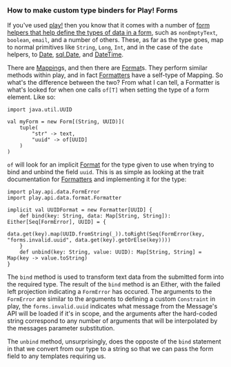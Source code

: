 ### How to make custom type binders for Play! Forms

If you've used [play!] then you know that it comes with a number of 
[form helpers that help define the types of data in a form], such as 
`nonEmptyText`, `boolean`, `email`, and a number of others. These, as 
far as the type goes, map to normal primitives like `String`, `Long`, 
`Int`, and in the case of the `date` helpers, to [Date], [sql.Date], 
and [DateTime].

There are [Mapping]s, and then there are [Format]s. They perform similar 
methods within play, and in fact [Formatters] have a self-type of Mapping.
So what's the difference between the two? From what I can tell, a Formatter
is what's looked for when one calls `of[T]` when setting the type of a 
form element. Like so:

	import java.util.UUID

	val myForm = new Form[(String, UUID)](
		tuple(
			"str" -> text,
			"uuid" -> of[UUID]
		)
	)

`of` will look for an implicit [Format] for the type given to use when 
trying to bind and unbind the field `uuid`. This is as simple as looking 
at the trait documentation for [Formatters] and implementing it for the
type:

	import play.api.data.FormError
	import play.api.data.format.Formatter

	implicit val UUIDFormat = new Formatter[UUID] {
		def bind(key: String, data: Map[String, String]): Either[Seq[FormError], UUID] = {
			data.get(key).map(UUID.fromString(_)).toRight(Seq(FormError(key, "forms.invalid.uuid", data.get(key).getOrElse(key))))
		}
		def unbind(key: String, value: UUID): Map[String, String] = Map(key -> value.toString)
	}

The `bind` method is used to transform text data from the submitted form 
into the required type. The result of the `bind` method is an Either, 
with the failed left projection indicating a `FormError` has occured. 
The arguments to the `FormError` are similar to the arguments to defining
a custom `Constraint` in play, the `forms.invalid.uuid` indicates what
message from the Message's API will be loaded if it's in scope, and the
arguments after the hard-coded string correspond to any number of arguments
that will be interpolated by the messages parameter substitution.

The `unbind` method, unsurprisingly, does the opposte of the `bind` 
statement in that we convert from our type to a string so that we can 
pass the form field to any templates requiring us.

	




[play!]:https://playframework.com/
[form helpers that help define the types of data in a form]:https://playframework.com/documentation/2.3.x/ScalaForms
[Date]:https://docs.oracle.com/javase/8/docs/api/java/util/Date.html
[sql.Date]:https://docs.oracle.com/javase/8/docs/api/java/sql/Date.html
[DateTime]:http://joda-time.sourceforge.net/apidocs/org/joda/time/DateTime.html
[Mapping]:https://www.playframework.com/documentation/2.3.x/api/scala/index.html#play.api.data.Mapping
[Format]:https://www.playframework.com/documentation/2.3.x/api/scala/index.html#play.api.data.format.Formats$
[Formatters]:https://www.playframework.com/documentation/2.3.x/api/scala/index.html#play.api.data.format.Formatter